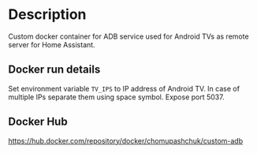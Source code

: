 # Description
Custom docker container for ADB service used for Android TVs as remote server for Home Assistant.

## Docker run details
Set environment variable `TV_IPS` to IP address of Android TV. In case of multiple IPs separate them using space symbol.
Expose port 5037.

## Docker Hub
https://hub.docker.com/repository/docker/chomupashchuk/custom-adb
